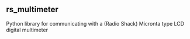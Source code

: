 ## rs_multimeter 

Python library for communicating with a (Radio Shack) Micronta type LCD digital multimeter
